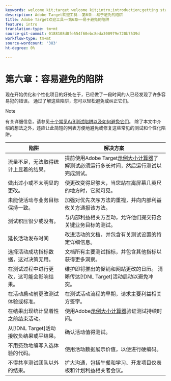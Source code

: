 ```yaml
---
keywords: welcome kit;target welcome kit;intro;introduction;getting started
description: Adobe Target欢迎工具——第6章——易于避免的陷阱
title: Adobe Target欢迎工具——第6章——易于避免的陷阱
feature: intro
translation-type: tm+mt
source-git-commit: 0188108d0fe554f60ebc8eda300979e720b7539d
workflow-type: tm+mt
source-wordcount: '383'
ht-degree: 0%

---
```



# 第六章：容易避免的陷阱

现在开始优化和个性化项目的好处在于，已经做了一段时间的人已经发现了许多容易犯的错误。 通过了解这些陷阱，您可以轻松避免或纠正它们。

>[!NOTE]
>
>有关详细信息，请参见[十个常见A/B测试陷阱以及如何避免它们](/help/c-activities/t-test-ab/common-ab-testing-pitfalls.md)。 除了本文中介绍的想法之外，还应让此简短的列表方便地避免或修复这些常见的测试和个性化陷阱。

| 陷阱 | 解决方案 |
| --- | --- |
| 流量不足，无法取得统计上显着的结果。 | 提前使用Adobe Target[示例大小计算器](https://docs.adobe.com/content/target-microsite/testcalculator.html)了解测试必须运行多长时间，然后运行测试以完成测试。 |
| 做出过小或不太明显的更改。 | 使更改变得足够大，当您站在离屏幕几英尺的地方时，它就可见。 |
| 未能使活动与业务目标保持一致。 | 加强对优先次序方法的重视，并向内部利益攸关方通报该方法。 |
| 测试积压很少或没有。 | 与内部利益相关方互动，允许他们提交符合关键业务目标的测试。 |
| 延长活动发布时间 | 改进活动的文档，并包含有关测试设置的特定详细信息。 |
| 选择活动成功指标数据，这对决策无用。 | 文档所有主要测试指标，并包含其他指标以获得更多洞察。 |
| 在测试过程中进行更改，这可能会影响结果。 | 维护即将推出的促销和网站更改的日历。 清晰传达[!DNL Target]活动启动以避免冲突。 |
| 在活动启动前更改测试体验或标准。 | 在测试活动流程的早期，请求主要利益相关方签字。 |
| 在结果出现统计显着性之前结束活动。 | 使用Adobe[示例大小计算器](https://docs.adobe.com/content/target-microsite/testcalculator.html)验证测试持续时间。 |
| 从[!DNL Target]活动接收负结果或平结果。 | 确认活动值得测试。 |
| 不用费劲地编写入选体验的代码。 | 使用活动数据展示价值，以便进行硬编码。 |
| 不得共享测试团队以外的结果。 | 扩大沟通，包括午餐和学习、开发项目仪表板和计划利益相关者会议。 |